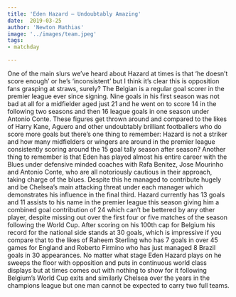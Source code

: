 ```yaml
---
title: 'Eden Hazard – Undoubtably Amazing'
date:  2019-03-25
author: 'Newton Mathias'
image: '../images/team.jpeg'
tags:
- matchday

---
```

One of the main slurs we’ve heard about Hazard at times is that ‘he doesn’t score enough’ or he’s ‘inconsistent’ but I think it’s clear this is opposition fans grasping at straws, surely? The Belgian is a regular goal scorer in the premier league ever since signing. Nine goals in his first season was not bad at all for a midfielder aged just 21 and he went on to score 14 in the following two seasons and then 16 league goals in one season under Antonio Conte. These figures get thrown around and compared to the likes of Harry Kane, Aguero and other undoubtably brilliant footballers who do score more goals but there’s one thing to remember: Hazard is not a striker and how many midfielders or wingers are around in the premier league consistently scoring around the 15 goal tally season after season?
Another thing to remember is that Eden has played almost his entire career with the Blues under defensive minded coaches with Rafa Benitez, Jose Mourinho and Antonio Conte, who are all notoriously cautious in their approach, taking charge of the blues. Despite this he managed to contribute hugely and be Chelsea’s main attacking threat under each manager which demonstrates his influence in the final third. Hazard currently has 13 goals and 11 assists to his name in the premier league this season giving him a combined goal contribution of 24 which can’t be bettered by any other player, despite missing out over the first four or five matches of the season following the World Cup. After scoring on his 100th cap for Belgium his record for the national side stands at 30 goals, which is impressive if you compare that to the likes of Raheem Sterling who has 7 goals in over 45 games for England and Roberto Firmino who has just managed 8 Brazil goals in 30 appearances. No matter what stage Eden Hazard plays on he sweeps the floor with opposition and puts in continuous world class displays but at times comes out with nothing to show for it following Belgium’s World Cup exits and similarly Chelsea over the years in the champions league but one man cannot be expected to carry two full teams.